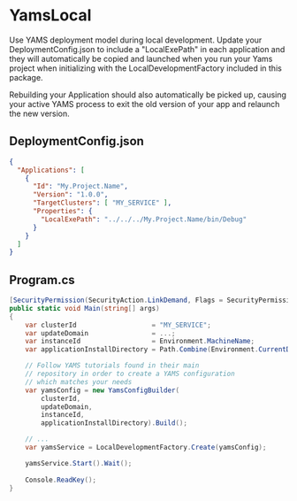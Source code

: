 ﻿# YamsLocal

Use YAMS deployment model during local development. Update your DeploymentConfig.json to include a "LocalExePath" in each application and they will automatically be copied and launched when you run your Yams project when initializing with the LocalDevelopmentFactory included in this package.

Rebuilding your Application should also automatically be picked up, causing your active YAMS process to exit the old version of your app and relaunch the new version.


## DeploymentConfig.json

```json
{
  "Applications": [
    {
      "Id": "My.Project.Name",
      "Version": "1.0.0",
      "TargetClusters": [ "MY_SERVICE" ],
      "Properties": {
        "LocalExePath": "../../../My.Project.Name/bin/Debug"
      }
    }
  ]
}
```

## Program.cs

```c#
[SecurityPermission(SecurityAction.LinkDemand, Flags = SecurityPermissionFlag.UnmanagedCode)]
public static void Main(string[] args)
{
    var clusterId                   = "MY_SERVICE";
    var updateDomain                = ...;
    var instanceId                  = Environment.MachineName;
    var applicationInstallDirectory = Path.Combine(Environment.CurrentDirectory, "LocalStore");

    // Follow YAMS tutorials found in their main
    // repository in order to create a YAMS configuration
    // which matches your needs
    var yamsConfig = new YamsConfigBuilder(
        clusterId,
        updateDomain,
        instanceId,
        applicationInstallDirectory).Build();

    // ...
    var yamsService = LocalDevelopmentFactory.Create(yamsConfig);

    yamsService.Start().Wait();
    
    Console.ReadKey();
}

```
